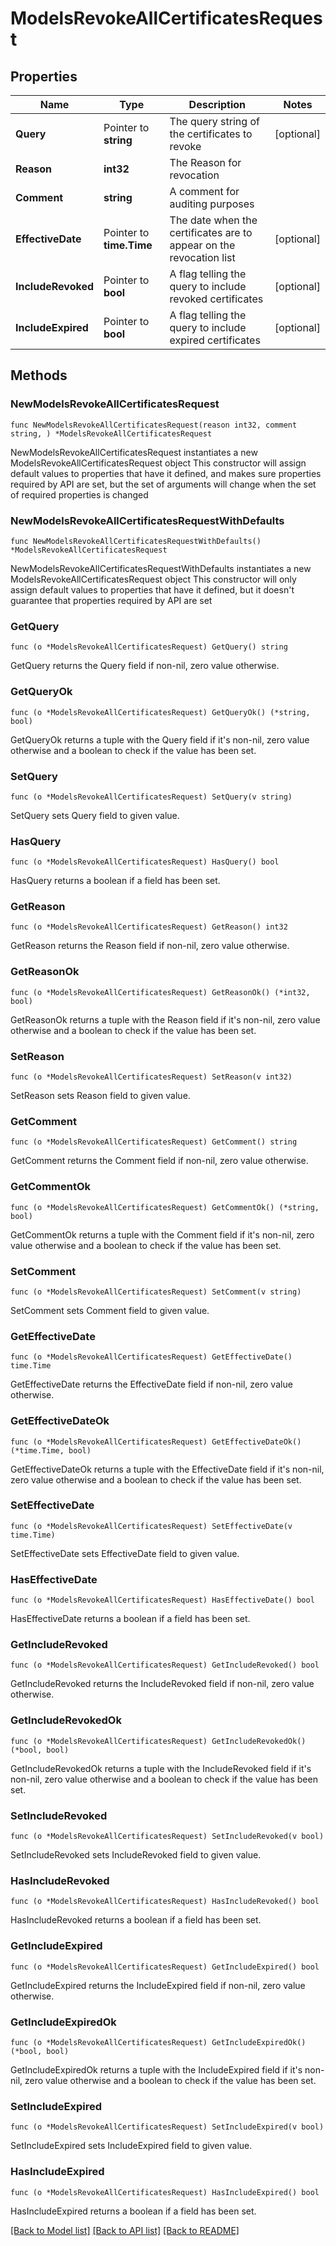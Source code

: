 # ModelsRevokeAllCertificatesRequest

## Properties

Name | Type | Description | Notes
------------ | ------------- | ------------- | -------------
**Query** | Pointer to **string** | The query string of the certificates to revoke | [optional] 
**Reason** | **int32** | The Reason for revocation | 
**Comment** | **string** | A comment for auditing purposes | 
**EffectiveDate** | Pointer to **time.Time** | The date when the certificates are to appear on the revocation list | [optional] 
**IncludeRevoked** | Pointer to **bool** | A flag telling the query to include revoked certificates | [optional] 
**IncludeExpired** | Pointer to **bool** | A flag telling the query to include expired certificates | [optional] 

## Methods

### NewModelsRevokeAllCertificatesRequest

`func NewModelsRevokeAllCertificatesRequest(reason int32, comment string, ) *ModelsRevokeAllCertificatesRequest`

NewModelsRevokeAllCertificatesRequest instantiates a new ModelsRevokeAllCertificatesRequest object
This constructor will assign default values to properties that have it defined,
and makes sure properties required by API are set, but the set of arguments
will change when the set of required properties is changed

### NewModelsRevokeAllCertificatesRequestWithDefaults

`func NewModelsRevokeAllCertificatesRequestWithDefaults() *ModelsRevokeAllCertificatesRequest`

NewModelsRevokeAllCertificatesRequestWithDefaults instantiates a new ModelsRevokeAllCertificatesRequest object
This constructor will only assign default values to properties that have it defined,
but it doesn't guarantee that properties required by API are set

### GetQuery

`func (o *ModelsRevokeAllCertificatesRequest) GetQuery() string`

GetQuery returns the Query field if non-nil, zero value otherwise.

### GetQueryOk

`func (o *ModelsRevokeAllCertificatesRequest) GetQueryOk() (*string, bool)`

GetQueryOk returns a tuple with the Query field if it's non-nil, zero value otherwise
and a boolean to check if the value has been set.

### SetQuery

`func (o *ModelsRevokeAllCertificatesRequest) SetQuery(v string)`

SetQuery sets Query field to given value.

### HasQuery

`func (o *ModelsRevokeAllCertificatesRequest) HasQuery() bool`

HasQuery returns a boolean if a field has been set.

### GetReason

`func (o *ModelsRevokeAllCertificatesRequest) GetReason() int32`

GetReason returns the Reason field if non-nil, zero value otherwise.

### GetReasonOk

`func (o *ModelsRevokeAllCertificatesRequest) GetReasonOk() (*int32, bool)`

GetReasonOk returns a tuple with the Reason field if it's non-nil, zero value otherwise
and a boolean to check if the value has been set.

### SetReason

`func (o *ModelsRevokeAllCertificatesRequest) SetReason(v int32)`

SetReason sets Reason field to given value.


### GetComment

`func (o *ModelsRevokeAllCertificatesRequest) GetComment() string`

GetComment returns the Comment field if non-nil, zero value otherwise.

### GetCommentOk

`func (o *ModelsRevokeAllCertificatesRequest) GetCommentOk() (*string, bool)`

GetCommentOk returns a tuple with the Comment field if it's non-nil, zero value otherwise
and a boolean to check if the value has been set.

### SetComment

`func (o *ModelsRevokeAllCertificatesRequest) SetComment(v string)`

SetComment sets Comment field to given value.


### GetEffectiveDate

`func (o *ModelsRevokeAllCertificatesRequest) GetEffectiveDate() time.Time`

GetEffectiveDate returns the EffectiveDate field if non-nil, zero value otherwise.

### GetEffectiveDateOk

`func (o *ModelsRevokeAllCertificatesRequest) GetEffectiveDateOk() (*time.Time, bool)`

GetEffectiveDateOk returns a tuple with the EffectiveDate field if it's non-nil, zero value otherwise
and a boolean to check if the value has been set.

### SetEffectiveDate

`func (o *ModelsRevokeAllCertificatesRequest) SetEffectiveDate(v time.Time)`

SetEffectiveDate sets EffectiveDate field to given value.

### HasEffectiveDate

`func (o *ModelsRevokeAllCertificatesRequest) HasEffectiveDate() bool`

HasEffectiveDate returns a boolean if a field has been set.

### GetIncludeRevoked

`func (o *ModelsRevokeAllCertificatesRequest) GetIncludeRevoked() bool`

GetIncludeRevoked returns the IncludeRevoked field if non-nil, zero value otherwise.

### GetIncludeRevokedOk

`func (o *ModelsRevokeAllCertificatesRequest) GetIncludeRevokedOk() (*bool, bool)`

GetIncludeRevokedOk returns a tuple with the IncludeRevoked field if it's non-nil, zero value otherwise
and a boolean to check if the value has been set.

### SetIncludeRevoked

`func (o *ModelsRevokeAllCertificatesRequest) SetIncludeRevoked(v bool)`

SetIncludeRevoked sets IncludeRevoked field to given value.

### HasIncludeRevoked

`func (o *ModelsRevokeAllCertificatesRequest) HasIncludeRevoked() bool`

HasIncludeRevoked returns a boolean if a field has been set.

### GetIncludeExpired

`func (o *ModelsRevokeAllCertificatesRequest) GetIncludeExpired() bool`

GetIncludeExpired returns the IncludeExpired field if non-nil, zero value otherwise.

### GetIncludeExpiredOk

`func (o *ModelsRevokeAllCertificatesRequest) GetIncludeExpiredOk() (*bool, bool)`

GetIncludeExpiredOk returns a tuple with the IncludeExpired field if it's non-nil, zero value otherwise
and a boolean to check if the value has been set.

### SetIncludeExpired

`func (o *ModelsRevokeAllCertificatesRequest) SetIncludeExpired(v bool)`

SetIncludeExpired sets IncludeExpired field to given value.

### HasIncludeExpired

`func (o *ModelsRevokeAllCertificatesRequest) HasIncludeExpired() bool`

HasIncludeExpired returns a boolean if a field has been set.


[[Back to Model list]](../README.md#documentation-for-models) [[Back to API list]](../README.md#documentation-for-api-endpoints) [[Back to README]](../README.md)


